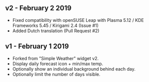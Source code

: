 ## v2 - February 2 2019

* Fixed compatibility with openSUSE Leap with Plasma 5.12 / KDE Frameworks 5.45 / Kirigami 2.4 (Issue #1)
* Added Dutch translation (Pull Request #2)

## v1 - February 1 2019

* Forked from "Simple Weather" widget v2.
* Display daily forecast icon + min/max temp.
* Optionally show an individual background behind each day.
* Optionally limit the number of days visible.
